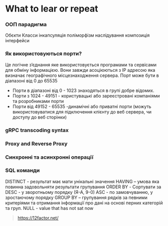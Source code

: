 # What to lear or repeat 

### ООП парадигма
Обєкти 
Класси 
інкапсуляція 
поліморфізм
наслідування
композиція
інтерфейси

### Як використовуються порти?
Це логічне з’єднання яке використовується програмами та сервісами для обміну інформацією. Вони завжди асоціюються з IP адресою яка визначає географічного місцезнаходження сервера. 
Порт може бути в діапазоні від 0 до 65535
- Порти в діапазоні від 0 - 1023 знаходяться в групі добре відомих. 
- Порти з 1024 - 49151 - користувацькі або зареєстровані компаніями та розробниками порти
- Порти від 49152 - 65535 -динамічні або приватні порти (можуть використовуватися для підключення клієнту до веб сервера, чи доступу до веб сторінки)

### gRPC transcoding syntax

### Proxy and Reverse Proxy

### Синхронні та асинхронні операції 

### SQL команди
DISTINCT - результат має мати унікальні значення
HAVING – умова яка повинна задовольняти результати групування
ORDER BY - Сортувати за
DESC - у зворотньому порядку (Я-А, 9-0)
ASC - по замовчуванню, у зростаючому порядку
GROUP BY – групування рядків за певними критеріями та отримання інформації про дані на основі перних категорій та груп. 
NULL - value that has not sat now

> https://12factor.net/
